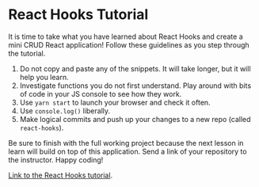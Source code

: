 # React Hooks Tutorial

It is time to take what you have learned about React Hooks and create a mini CRUD React application! Follow these guidelines as you step through the tutorial.

1. Do not copy and paste any of the snippets. It will take longer, but it will help you learn.
1. Investigate functions you do not first understand. Play around with bits of code in your JS console to see how they work.
1. Use `yarn start` to launch your browser and check it often.
1. Use `console.log()` liberally.
1. Make logical commits and push up your changes to a new repo (called `react-hooks`).

Be sure to finish with the full working project because the next lesson in learn will build on top of this application. Send a link of your repository to the instructor. Happy coding!

[Link to the React Hooks tutorial](https://www.taniarascia.com/crud-app-in-react-with-hooks/).
